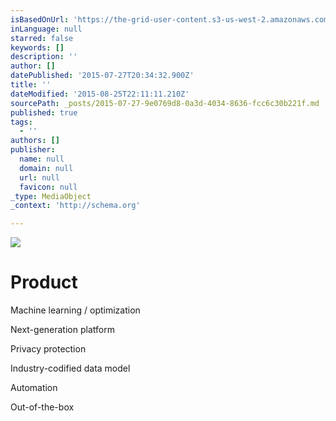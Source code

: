 ```yaml
---
isBasedOnUrl: 'https://the-grid-user-content.s3-us-west-2.amazonaws.com/6582c0fd-1a8c-4bc6-bfde-a3c293f8eb17.jpg'
inLanguage: null
starred: false
keywords: []
description: ''
author: []
datePublished: '2015-07-27T20:34:32.900Z'
title: ''
dateModified: '2015-08-25T22:11:11.210Z'
sourcePath: _posts/2015-07-27-9e0769d8-0a3d-4034-8636-fcc6c30b221f.md
published: true
tags:
  - ''
authors: []
publisher:
  name: null
  domain: null
  url: null
  favicon: null
_type: MediaObject
_context: 'http://schema.org'

---
```

![](https://the-grid-user-content.s3-us-west-2.amazonaws.com/6582c0fd-1a8c-4bc6-bfde-a3c293f8eb17.jpg)

# **Product**

Machine learning / optimization

Next-generation platform

Privacy protection

Industry-codified data model

Automation

Out-of-the-box